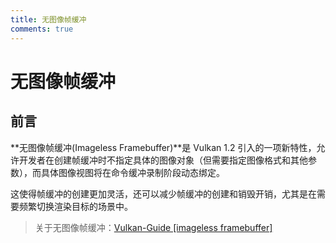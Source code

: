 ```yaml
---
title: 无图像帧缓冲
comments: true
---
```

# **无图像帧缓冲**

## **前言**

**无图像帧缓冲\(Imageless Framebuffer\)**是 Vulkan 1.2 引入的一项新特性，允许开发者在创建帧缓冲时不指定具体的图像对象（但需要指定图像格式和其他参数），而具体图像视图将在命令缓冲录制阶段动态绑定。

这使得帧缓冲的创建更加灵活，还可以减少帧缓冲的创建和销毁开销，尤其是在需要频繁切换渲染目标的场景中。

> 关于无图像帧缓冲：[Vulkan-Guide \[imageless framebuffer\]](https://docs.vulkan.org/guide/latest/extensions/VK_KHR_imageless_framebuffer.html)

